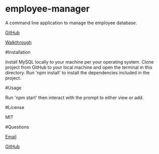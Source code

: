# employee-manager

A command line application to manage the employee database.

[GitHub](https://github.com/brandonmcguire1992/employee-manager)

[Walkthrough]('')

#Installation

Install MySQL locally to your machine per your operating system. Clone project from GitHub to your local machine and open the terminal in this directory. Run 'npm install' to install the dependencies included in the project. 

#Usage

Run 'npm start' then interact with the prompt to either view or add.

#License

MIT

#Questions

[Email](mailto:brandonmcguire@gmail.com)

[GitHub](https://github.com/brandonmcguire1992)